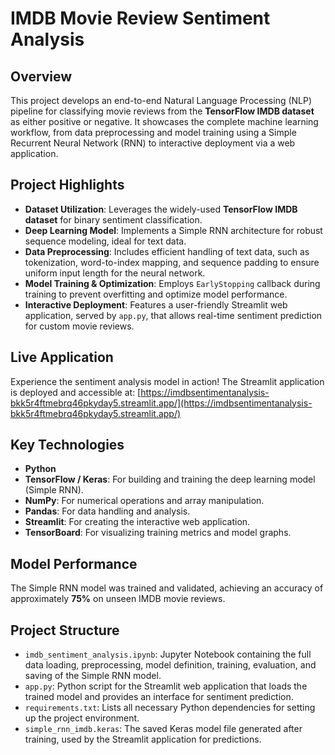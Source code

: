 # IMDB Movie Review Sentiment Analysis

## Overview
This project develops an end-to-end Natural Language Processing (NLP) pipeline for classifying movie reviews from the **TensorFlow IMDB dataset** as either positive or negative. It showcases the complete machine learning workflow, from data preprocessing and model training using a Simple Recurrent Neural Network (RNN) to interactive deployment via a web application.

## Project Highlights
* **Dataset Utilization**: Leverages the widely-used **TensorFlow IMDB dataset** for binary sentiment classification.
* **Deep Learning Model**: Implements a Simple RNN architecture for robust sequence modeling, ideal for text data.
* **Data Preprocessing**: Includes efficient handling of text data, such as tokenization, word-to-index mapping, and sequence padding to ensure uniform input length for the neural network.
* **Model Training & Optimization**: Employs `EarlyStopping` callback during training to prevent overfitting and optimize model performance.
* **Interactive Deployment**: Features a user-friendly Streamlit web application, served by `app.py`, that allows real-time sentiment prediction for custom movie reviews.

## Live Application
Experience the sentiment analysis model in action! The Streamlit application is deployed and accessible at:
[https://imdbsentimentanalysis-bkk5r4ftmebrq46pkyday5.streamlit.app/](https://imdbsentimentanalysis-bkk5r4ftmebrq46pkyday5.streamlit.app/)

## Key Technologies
* **Python**
* **TensorFlow / Keras**: For building and training the deep learning model (Simple RNN).
* **NumPy**: For numerical operations and array manipulation.
* **Pandas**: For data handling and analysis.
* **Streamlit**: For creating the interactive web application.
* **TensorBoard**: For visualizing training metrics and model graphs.

## Model Performance
The Simple RNN model was trained and validated, achieving an accuracy of approximately **75%** on unseen IMDB movie reviews.

## Project Structure
* `imdb_sentiment_analysis.ipynb`: Jupyter Notebook containing the full data loading, preprocessing, model definition, training, evaluation, and saving of the Simple RNN model.
* `app.py`: Python script for the Streamlit web application that loads the trained model and provides an interface for sentiment prediction.
* `requirements.txt`: Lists all necessary Python dependencies for setting up the project environment.
* `simple_rnn_imdb.keras`: The saved Keras model file generated after training, used by the Streamlit application for predictions.
